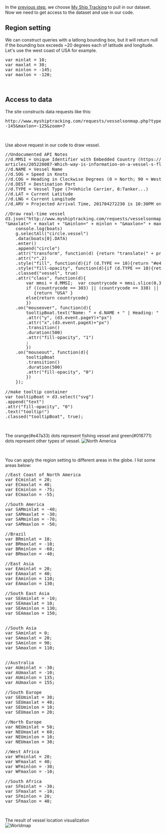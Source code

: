 In the [previous step](Choose_data.md), we choose [My Ship Tracking](http://www.myshiptracking.com/) to pull in our dataset. Now we need to get access to the dataset and use in our code.

## Region setting
We can construct queries with a latlong bounding box, but it will return null if the bounding box exceeds ~20 degrees each of latitude and longitude. Let's use the west coast of USA for example.

<pre>
var minlat = 10;
var maxlat = 30;
var minlon = -145;
var maxlon = -120;
</pre>

<br />

## Access to data
The site constructs data requests like this:
<pre>
http://www.myshiptracking.com/requests/vesselsonmap.php?type=json&minlat=10&maxlat=30&minlon=
-145&maxlon=-125&zoom=7
</pre>

<br />

Use above request in our code to draw vessel.
<pre>
//Undocumented API Notes
//d.MMSI = Unique Identifier with Embedded Country (https://help.marinetraffic.com/hc/en-us/
articles/205220087-Which-way-is-information-on-a-vessel-s-flag-found-)
//d.NAME = Vessel Name
//d.SOG = Speed in Knots
//d.COG = Heading in Clockwise Degrees (0 = North; 90 = West...)
//d.DEST = Destination Port
//d.TYPE = Vessel Type (7=Vehicle Carrier, 8:Tanker...)
//d.LAT = Current Latitude
//d.LNG = Current Longitude
//d.ARV = Projected Arrival Time, 201704272230 is 10:30PM on April 27, 2017 GMT

//Draw real-time vessel
d3.json("http://www.myshiptracking.com/requests/vesselsonmap.php?type=json&minlat=" + minlat +
"&maxlat=" + maxlat + "&minlon=" + minlon + "&maxlon=" + maxlon + "&zoom=7", function(err, boats){
	console.log(boats)
	g.selectAll("circle.vessel")
	.data(boats[0].DATA)
	.enter()
	.append("circle")
	.attr("transform", function(d) {return "translate(" + projection([d.LNG, d.LAT]) + ")";})
	.attr("r",2)
	.style("fill", function(d){if (d.TYPE == 10){return "#e47a33"} else {return "#018771"}})
	.style("fill-opacity", function(d){if (d.TYPE == 10){return "0.15"} else {return ".05"}})
	.classed("vessel", true)
	.attr("class", function(d){
		var mmsi = d.MMSI;  var countrycode = mmsi.slice(0,3);
		if ((countrycode == 303) || (countrycode == 338) || (countrycode >= 366 && countrycode <= 369))
		   {return "USA" }
		else{return countrycode}
		})
	.on("mouseover", function(d){
		tooltipBoat.text("Name: " + d.NAME + " | Heading: " + d.DEST + "| MMSI: " + d.MMSI)
		.attr("y", (d3.event.pageY)+"px")
		.attr("x",(d3.event.pageX)+"px")
		.transition()
		.duration(500)
		.attr("fill-opacity", "1")
		;
		})
	.on("mouseout", function(d){
		tooltipBoat
		.transition()
		.duration(500)
		.attr("fill-opacity", "0")
		})
	});

//make tooltip container
var tooltipBoat = d3.select("svg")
.append("text")
.attr("fill-opacity", "0")
.text("tooltip!")
.classed("tooltipBoat", true);
</pre>

<br />

The orange(#e47a33) dots represent fishing vessel and green(#018771) dots represent other types of vessel.
![North America](http://i.imgur.com/zlOYGiz.png)

<br />

You can apply the region setting to different areas in the globe. I list some areas below:
<pre>
//East Coast of North America
var ECminlat = 20;
var ECmaxlat = 40;
var ECminlon = -75;
var ECmaxlon = -55;

//South America
var SAMminlat = -40;
var SAMmaxlat = -30;
var SAMminlon = -70;
var SAMmaxlon = -50;

//Brazil
var BRminlat = 10;
var BRmaxlat = -10;
var BRminlon = -60;
var BRmaxlon = -40;

//East Asia
var EAminlat = 20;
var EAmaxlat = 40;
var EAminlon = 110;
var EAmaxlon = 130;

//South East Asia
var SEAminlat = -10;
var SEAmaxlat = 10;
var SEAminlon = 130;
var SEAmaxlon = 150;


//South Asia
var SAminlat = 0;
var SAmaxlat = 20;
var SAminlon = 90;
var SAmaxlon = 110;


//Australia
var AUminlat = -30;
var AUmaxlat = -10;
var AUminlon = 135;
var AUmaxlon = 155;

//South Europe
var SEUminlat = 30;
var SEUmaxlat = 40;
var SEUminlon = 10;
var SEUmaxlon = 20;

//North Europe
var NEUminlat = 50;
var NEUmaxlat = 60;
var NEUminlon = 10;
var NEUmaxlon = 30;

//West Africa
var WFminlat = 20;
var WFmaxlat = 40;
var WFminlon = -30;
var WFmaxlon = -10;

//South Africa
var SFminlat = -30;
var SFmaxlat = -10;
var SFminlon = 20;
var SFmaxlon = 40;
</pre>

<br />

The result of vessel location visualization\
![Worldmap](http://i.imgur.com/hgLWzsy.png)
